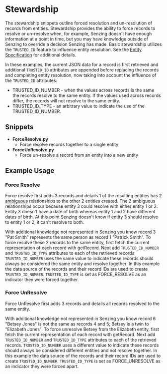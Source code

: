 # Stewardship
The stewardship snippets outline forced resolution and un-resolution of records from entities. Stewardship provides the ability to force records to resolve or un-resolve when, for example, Senzing doesn't have enough information at a point in time, but you may have knowledge outside of Senzing to override a decision Senzing has made. Basic stewardship utilizes the `TRUSTED_ID` feature to influence entity resolution. See the [Entity Specification](https://senzing.zendesk.com/hc/en-us/articles/231925448-Generic-Entity-Specification-JSON-CSV-Mapping) for additional details. 

In these examples, the current JSON data for a record is first retrieved and additional `TRUSTED_ID` attributes are appended before replacing the records and completing entity resolution, now taking into account the influence of the `TRUSTED_ID` attributes: 

* TRUSTED_ID_NUMBER - when the values across records is the same the records resolve to the same entity. If the values used across records differ, the records will not resolve to the same entity.
* TRUSTED_ID_TYPE - an arbitrary value to indicate the use of the TRUSTED_ID_NUMBER.

## Snippets
* **ForceResolve.py**
    * Force resolve records together to a single entity
* **ForceUnResolve.py**
    * Force un-resolve a record from an entity into a new entity


## Example Usage
### Force Resolve
Force resolve first adds 3 records and details 1 of the resulting entities has 2 [ambiguous](https://senzing.zendesk.com/hc/en-us/articles/360016288734-What-Is-An-Ambiguous-Entity-) relationships to the other 2 entities created. The 2 ambiguous relationships occur because entity 3 could resolve with either entity 1 or 2. Entity 3 doesn't have a date of birth whereas entity 1 and 2 have different dates of birth. At this point Senzing doesn't know if entity 3 should resolve to entity 1 or 2; it can't resolve to both. 

With additional knowledge not represented in Senzing you know record 3 "Pat Smith" represents the same person as record 1 "Patrick Smith". To force resolve these 2 records to the same entity, first fetch the current representation of each record with getRecord. Next add `TRUSTED_ID_NUMBER` and `TRUSTED_ID_TYPE` attributes to each of the retrieved records. `TRUSTED_ID_NUMBER` uses the same value to indicate these records should always be considered the same entity and resolve together. In this example the data source of the records and their record IDs are used to create `TRUSTED_ID_NUMBER`. `TRUSTED_ID_TYPE` is set as FORCE_RESOLVE as an indicator they were forced together.   
### Force UnResolve
Force UnResolve first adds 3 records and details all records resolved to the same entity. 

With additional knowledge not represented in Senzing you know record 6 "Betsey Jones" is not the same as records 4 and 5; Betsey is a twin to "Elizabeth Jones". To force unresolve Betsey from the Elizabeth entity, first fetch the current representation of each record with getRecord. Next add `TRUSTED_ID_NUMBER` and `TRUSTED_ID_TYPE` attributes to each of the retrieved records. `TRUSTED_ID_NUMBER` uses a different value to indicate these records should always be considered different entities and not resolve together. In this example the data source of the records and their record IDs are used to create `TRUSTED_ID_NUMBER`. `TRUSTED_ID_TYPE` is set as FORCE_UNRESOLVE as an indicator they were forced apart.   
